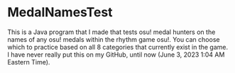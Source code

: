 # MedalNamesTest
This is a Java program that I made that tests osu! medal hunters on the names of any osu! medals within the rhythm game osu!. You can choose which to practice based on all 8 categories that currently exist in the game. I have never really put this on my GitHub, until now (June 3, 2023 1:04 AM Eastern Time).

